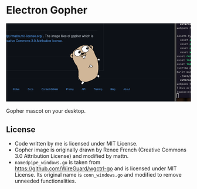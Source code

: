 # Electron Gopher

![Screenshot](screenshot.png)

Gopher mascot on your desktop.

## License

- Code written by me is licensed under MIT License.
- Gopher image is originally drawn by Renee French (Creative Commons 3.0 Attribution License) and modified by mattn.
- `namedpipe_windows.go` is taken from https://github.com/WireGuard/wgctrl-go and is licensed under MIT License.
    Its original name is `conn_windows.go` and modified to remove unneeded functionalities.
